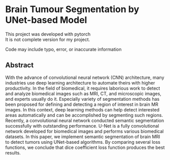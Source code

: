 # Brain Tumour Segmentation by UNet-based Model
This project was developed with pytorch  
It is not complete version for my project.

Code may include typo, error, or inaccurate information

## Abstract
With the advance of convolutional neural network (CNN) architecture, many industries use deep learning architecture to automate theirs with higher productivity. In the field of biomedical, it requires laborious work to detect and analyze biomedical images such as MRI, CT, and microscopic images, and experts usually do it. Especially variety of segmentation methods has been proposed for defining and detecting a region of interest in brain MR images. In this context, deep learning methods can help detect interested areas automatically and can be accomplished by segmenting such regions. Recently, a convolutional neural network conducted semantic segmentation successfully with outstanding performance. U-Net is a fully convolutional network developed for biomedical images and performs various biomedical datasets. In this paper, we implement semantic segmentation of brain MRI to detect tumors using UNet-based algorithms. By comparing several loss functions, we conclude that dice coefficient loss function produces the best results.
